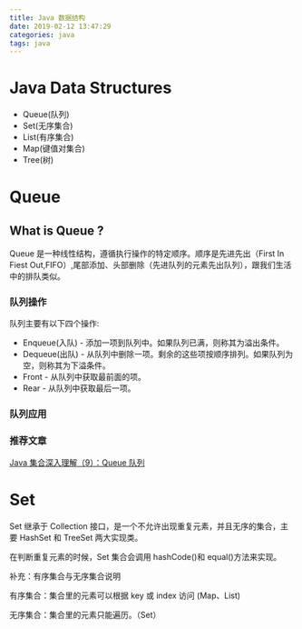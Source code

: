 ```yaml
---
title: Java 数据结构
date: 2019-02-12 13:47:29
categories: java
tags: java
---
```

# Java Data Structures

+ Queue(队列)
+ Set(无序集合)
+ List(有序集合)
+ Map(键值对集合)
+ Tree(树)

# Queue

## What is Queue ?

Queue 是一种线性结构，遵循执行操作的特定顺序。顺序是先进先出（First In Fiest Out,FIFO）,尾部添加、头部删除（先进队列的元素先出队列），跟我们生活中的排队类似。

### 队列操作

队列主要有以下四个操作:

+ Enqueue(入队) - 添加一项到队列中。如果队列已满，则称其为溢出条件。
+ Dequeue(出队) - 从队列中删除一项。剩余的这些项按顺序排列。如果队列为空，则称其为下溢条件。
+ Front - 从队列中获取最前面的项。
+ Rear - 从队列中获取最后一项。

### 队列应用

### 推荐文章

[Java 集合深入理解（9）：Queue 队列](https://blog.csdn.net/u011240877/article/details/52860924)

# Set

Set 继承于 Collection 接口，是一个不允许出现重复元素，并且无序的集合，主要 HashSet 和 TreeSet 两大实现类。

在判断重复元素的时候，Set 集合会调用 hashCode()和 equal()方法来实现。

补充：有序集合与无序集合说明

有序集合：集合里的元素可以根据 key 或 index 访问 (Map、List)

无序集合：集合里的元素只能遍历。（Set）